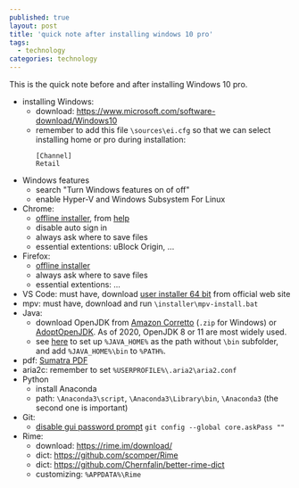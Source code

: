 ```yaml
---
published: true
layout: post
title: 'quick note after installing windows 10 pro'
tags:
  - technology
categories: technology
---
```


This is the quick note before and after installing Windows 10 pro.

- installing Windows:
  - download: <https://www.microsoft.com/software-download/Windows10>
  - remember to add this file `\sources\ei.cfg` so that we can select installing home or pro during installation:
    ```
    [Channel]
    Retail
    ```
- Windows features
  - search "Turn Windows features on of off"
  - enable Hyper-V and Windows Subsystem For Linux
- Chrome: 
  - [offline installer](https://www.google.com/intl/en/chrome/browser/desktop/index.html?standalone=1), from [help](https://support.google.com/chrome/answer/95346)
  - disable auto sign in
  - always ask where to save files
  - essential extentions: uBlock Origin, ...
- Firefox:
  - [offline installer](https://www.mozilla.org/en-US/firefox/all/)
  - always ask where to save files
  - essential extentions: ...
- VS Code: must have, download [user installer 64 bit](https://code.visualstudio.com/docs/?dv=win64user) from official web site
- mpv: must have, download and run `\installer\mpv-install.bat`
- Java:
  - download OpenJDK from [Amazon Corretto](https://aws.amazon.com/corretto/) (`.zip` for Windows) or [AdoptOpenJDK](https://adoptopenjdk.net/). As of 2020, OpenJDK 8 or 11 are most widely used.
  - see [here](https://stackoverflow.com/questions/52511778/) to set up `%JAVA_HOME%` as the path without `\bin` subfolder, and add `%JAVA_HOME%\bin` to `%PATH%`.
- pdf: [Sumatra PDF](https://www.sumatrapdfreader.org/)
- aria2c: remember to set `%USERPROFILE%\.aria2\aria2.conf`
- Python
  - install Anaconda
  - path: `\Anaconda3\script`, `\Anaconda3\Library\bin`, `\Anaconda3` (the second one is important)
- Git:
  - [disable gui password prompt](https://stackoverflow.com/questions/34396390) `git config --global core.askPass ""`
- Rime:
  - download: <https://rime.im/download/>
  - dict: <https://github.com/scomper/Rime>
  - dict: <https://github.com/Chernfalin/better-rime-dict>
  - customizing: `%APPDATA%\Rime`
